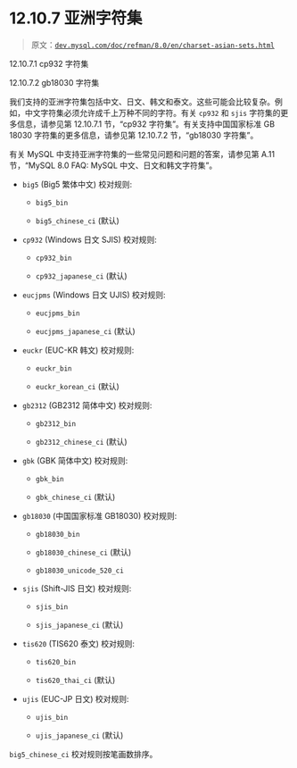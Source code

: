 # 12.10.7 亚洲字符集

> 原文：[`dev.mysql.com/doc/refman/8.0/en/charset-asian-sets.html`](https://dev.mysql.com/doc/refman/8.0/en/charset-asian-sets.html)

12.10.7.1 cp932 字符集

12.10.7.2 gb18030 字符集

我们支持的亚洲字符集包括中文、日文、韩文和泰文。这些可能会比较复杂。例如，中文字符集必须允许成千上万种不同的字符。有关 `cp932` 和 `sjis` 字符集的更多信息，请参见第 12.10.7.1 节，“cp932 字符集”。有关支持中国国家标准 GB 18030 字符集的更多信息，请参见第 12.10.7.2 节，“gb18030 字符集”。

有关 MySQL 中支持亚洲字符集的一些常见问题和问题的答案，请参见第 A.11 节，“MySQL 8.0 FAQ: MySQL 中文、日文和韩文字符集”。

+   `big5` (Big5 繁体中文) 校对规则:

    +   `big5_bin`

    +   `big5_chinese_ci` (默认)

+   `cp932` (Windows 日文 SJIS) 校对规则:

    +   `cp932_bin`

    +   `cp932_japanese_ci` (默认)

+   `eucjpms` (Windows 日文 UJIS) 校对规则:

    +   `eucjpms_bin`

    +   `eucjpms_japanese_ci` (默认)

+   `euckr` (EUC-KR 韩文) 校对规则:

    +   `euckr_bin`

    +   `euckr_korean_ci` (默认)

+   `gb2312` (GB2312 简体中文) 校对规则:

    +   `gb2312_bin`

    +   `gb2312_chinese_ci` (默认)

+   `gbk` (GBK 简体中文) 校对规则:

    +   `gbk_bin`

    +   `gbk_chinese_ci` (默认)

+   `gb18030` (中国国家标准 GB18030) 校对规则:

    +   `gb18030_bin`

    +   `gb18030_chinese_ci` (默认)

    +   `gb18030_unicode_520_ci`

+   `sjis` (Shift-JIS 日文) 校对规则:

    +   `sjis_bin`

    +   `sjis_japanese_ci` (默认)

+   `tis620` (TIS620 泰文) 校对规则:

    +   `tis620_bin`

    +   `tis620_thai_ci` (默认)

+   `ujis` (EUC-JP 日文) 校对规则:

    +   `ujis_bin`

    +   `ujis_japanese_ci` (默认)

`big5_chinese_ci` 校对规则按笔画数排序。
